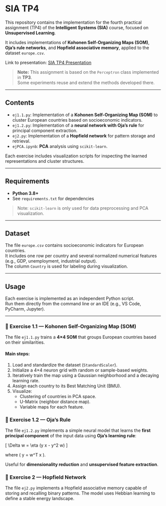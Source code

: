 # SIA TP4

This repository contains the implementation for the fourth practical assignment (TP4) of the **Intelligent Systems (SIA)** course, focused on **Unsupervised Learning**.  

It includes implementations of **Kohonen Self-Organizing Maps (SOM)**, **Oja’s rule networks**, and **Hopfield associative memory**, applied to the dataset `europe.csv`.

Link to presentation: [SIA TP4 Presentation](https://docs.google.com/presentation/d/1g9YFS_u_gvaAIalk_4Mgr0jAP2zabHK-A_L9CD_7OYA/edit?usp=sharing)

> **Note:** This assignment is based on the `Perceptron` class implemented in **TP3**.  
> Some experiments reuse and extend the methods developed there.

---

## Contents

- `ej1.1.py`: Implementation of a **Kohonen Self-Organizing Map (SOM)** to cluster European countries based on socioeconomic indicators.  
- `ej1.2.py`: Implementation of a **neural network with Oja’s rule** for principal component extraction.  
- `ej2.py`: Implementation of a **Hopfield network** for pattern storage and retrieval.
- `ejPCA.ipynb`: **PCA** analysis using `scikit-learn`.

Each exercise includes visualization scripts for inspecting the learned representations and cluster structures.

---

## Requirements

- **Python 3.8+**
- See `requirements.txt` for dependencies  

> Note: `scikit-learn` is only used for data preprocessing and PCA visualization.

---

## Dataset

The file `europe.csv` contains socioeconomic indicators for European countries.  
It includes one row per country and several normalized numerical features (e.g., GDP, unemployment, industrial output).  
The column `Country` is used for labeling during visualization.

---

## Usage

Each exercise is implemented as an independent Python script.  
Run them directly from the command line or an IDE (e.g., VS Code, PyCharm, Jupyter).

---

### 🧭 Exercise 1.1 — Kohonen Self-Organizing Map (SOM)

The file `ej1.1.py` trains a **4×4 SOM** that groups European countries based on their similarities.

#### Main steps:
1. Load and standardize the dataset (`StandardScaler`).
2. Initialize a 4×4 neuron grid with random or sample-based weights.
3. Iteratively train the map using a Gaussian neighborhood and a decaying learning rate.
4. Assign each country to its Best Matching Unit (BMU).
5. Visualize:
   - Clustering of countries in PCA space.
   - U-Matrix (neighbor distance map).
   - Variable maps for each feature.

### 🧮 Exercise 1.2 — Oja’s Rule

The file `ej1.2.py` implements a simple neural model that learns the **first principal component** of the input data using **Oja’s learning rule**:

\[
\Delta w = \eta (y x - y^2 w)
\]

where \( y = w^T x \).

Useful for **dimensionality reduction** and **unsupervised feature extraction**.

### 🧠 Exercise 2 — Hopfield Network

The file `ej2.py` implements a Hopfield associative memory capable of storing and recalling binary patterns.
The model uses Hebbian learning to define a stable energy landscape.

